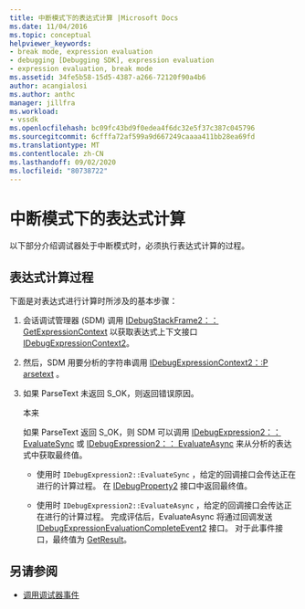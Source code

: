 ```yaml
---
title: 中断模式下的表达式计算 |Microsoft Docs
ms.date: 11/04/2016
ms.topic: conceptual
helpviewer_keywords:
- break mode, expression evaluation
- debugging [Debugging SDK], expression evaluation
- expression evaluation, break mode
ms.assetid: 34fe5b58-15d5-4387-a266-72120f90a4b6
author: acangialosi
ms.author: anthc
manager: jillfra
ms.workload:
- vssdk
ms.openlocfilehash: bc09fc43bd9f0edea4f6dc32e5f37c387c045796
ms.sourcegitcommit: 6cfffa72af599a9d667249caaaa411bb28ea69fd
ms.translationtype: MT
ms.contentlocale: zh-CN
ms.lasthandoff: 09/02/2020
ms.locfileid: "80738722"
---
```

# <a name="expression-evaluation-in-break-mode"></a>中断模式下的表达式计算
以下部分介绍调试器处于中断模式时，必须执行表达式计算的过程。

## <a name="expression-evaluation-process"></a>表达式计算过程
 下面是对表达式进行计算时所涉及的基本步骤：

1. 会话调试管理器 (SDM) 调用 [IDebugStackFrame2：： GetExpressionContext](../../extensibility/debugger/reference/idebugstackframe2-getexpressioncontext.md) 以获取表达式上下文接口 [IDebugExpressionContext2](../../extensibility/debugger/reference/idebugexpressioncontext2.md)。

2. 然后，SDM 用要分析的字符串调用 [IDebugExpressionContext2：:P arsetext](../../extensibility/debugger/reference/idebugexpressioncontext2-parsetext.md) 。

3. 如果 ParseText 未返回 S_OK，则返回错误原因。

     本来

     如果 ParseText 返回 S_OK，则 SDM 可以调用 [IDebugExpression2：： EvaluateSync](../../extensibility/debugger/reference/idebugexpression2-evaluatesync.md) 或 [IDebugExpression2：： EvaluateAsync](../../extensibility/debugger/reference/idebugexpression2-evaluateasync.md) 来从分析的表达式中获取最终值。

    - 使用时 `IDebugExpression2::EvaluateSync` ，给定的回调接口会传达正在进行的计算过程。 在 [IDebugProperty2](../../extensibility/debugger/reference/idebugproperty2.md) 接口中返回最终值。

    - 使用时 `IDebugExpression2::EvaluateAsync` ，给定的回调接口会传达正在进行的计算过程。 完成评估后，EvaluateAsync 将通过回调发送 [IDebugExpressionEvaluationCompleteEvent2](../../extensibility/debugger/reference/idebugexpressionevaluationcompleteevent2.md) 接口。 对于此事件接口，最终值为 [GetResult](../../extensibility/debugger/reference/idebugexpressionevaluationcompleteevent2-getresult.md)。

## <a name="see-also"></a>另请参阅
- [调用调试器事件](../../extensibility/debugger/calling-debugger-events.md)
